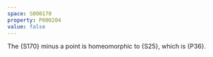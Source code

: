 ```yaml
---
space: S000170
property: P000204
value: false
---
```

The {S170} minus a point is homeomorphic to {S25}, which is {P36}.